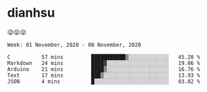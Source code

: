 
# dianhsu

:stuck_out_tongue_winking_eye::stuck_out_tongue_winking_eye::stuck_out_tongue_winking_eye:

<!--START_SECTION:waka-->
```text
Week: 01 November, 2020 - 08 November, 2020

C          57 mins         ███████████▒░░░░░░░░░░░░░   45.28 % 
Markdown   24 mins         ████▓░░░░░░░░░░░░░░░░░░░░   19.06 % 
Arduino    21 mins         ████▒░░░░░░░░░░░░░░░░░░░░   16.76 % 
Text       17 mins         ███▒░░░░░░░░░░░░░░░░░░░░░   13.93 % 
JSON       4 mins          █░░░░░░░░░░░░░░░░░░░░░░░░   03.82 % 
```
<!--END_SECTION:waka-->
